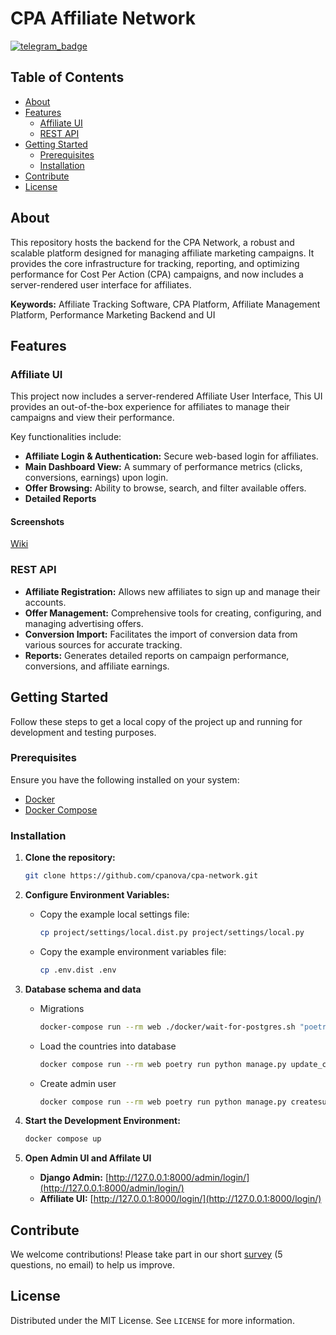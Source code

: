 # CPA Affiliate Network

[![telegram_badge]][telegram_link]

## Table of Contents

*   [About](#about)
*   [Features](#features)
    *   [Affiliate UI](#affiliate-ui)
    *   [REST API](#rest-api)
*   [Getting Started](#getting-started)
    *   [Prerequisites](#prerequisites)
    *   [Installation](#installation)
*   [Contribute](#contribute)
*   [License](#license)

## About

This repository hosts the backend for the CPA Network, a robust and scalable platform designed for managing affiliate marketing campaigns. It provides the core infrastructure for tracking, reporting, and optimizing performance for Cost Per Action (CPA) campaigns, and now includes a server-rendered user interface for affiliates.

**Keywords:** Affiliate Tracking Software, CPA Platform, Affiliate Management Platform, Performance Marketing Backend and UI


## Features

### Affiliate UI

This project now includes a server-rendered Affiliate User Interface, This UI provides an out-of-the-box experience for affiliates to manage their campaigns and view their performance.

Key functionalities include:

*   **Affiliate Login & Authentication:** Secure web-based login for affiliates.
*   **Main Dashboard View:** A summary of performance metrics (clicks, conversions, earnings) upon login.
*   **Offer Browsing:** Ability to browse, search, and filter available offers.
*   **Detailed Reports**

#### Screenshots

[Wiki](https://github.com/cpanova/cpa-network/wiki)


### REST API
*   **Affiliate Registration:** Allows new affiliates to sign up and manage their accounts.
*   **Offer Management:** Comprehensive tools for creating, configuring, and managing advertising offers.
*   **Conversion Import:** Facilitates the import of conversion data from various sources for accurate tracking.
*   **Reports:** Generates detailed reports on campaign performance, conversions, and affiliate earnings.


## Getting Started

Follow these steps to get a local copy of the project up and running for development and testing purposes.

### Prerequisites

Ensure you have the following installed on your system:

*   [Docker](https://www.docker.com/get-started)
*   [Docker Compose](https://docs.docker.com/compose/install/)

### Installation

1.  **Clone the repository:**

    ```bash
    git clone https://github.com/cpanova/cpa-network.git
    ```

2.  **Configure Environment Variables:**
    *   Copy the example local settings file:
        ```bash
        cp project/settings/local.dist.py project/settings/local.py
        ```
    *   Copy the example environment variables file:
        ```bash
        cp .env.dist .env
        ```

3. **Database schema and data**
    * Migrations
        ```bash
        docker-compose run --rm web ./docker/wait-for-postgres.sh "poetry run python manage.py migrate"
        ```

    * Load the countries into database
        ```bash
        docker compose run --rm web poetry run python manage.py update_countries_plus
        ```

    * Create admin user
      ```bash
      docker compose run --rm web poetry run python manage.py createsuperuser
      ```

4.  **Start the Development Environment:**

    ```bash
    docker compose up
    ```

5. **Open Admin UI and Affilate UI**
    *   **Django Admin:** [http://127.0.0.1:8000/admin/login/](http://127.0.0.1:8000/admin/login/)
    *   **Affiliate UI:** [http://127.0.0.1:8000/login/](http://127.0.0.1:8000/login/)


## Contribute

We welcome contributions! Please take part in our short [survey](https://forms.gle/fCU6NYjuY8A1J8xd6) (5 questions, no email) to help us improve.

## License

Distributed under the MIT License. See `LICENSE` for more information.

<!-- MARKDOWN LINKS & IMAGES -->
<!-- https://www.markdownguide.org/basic-syntax/#reference-style-links -->
[telegram_badge]: https://img.shields.io/badge/telegram-252850?style=plastic&logo=telegram
[telegram_link]: https://t.me/bloogrox
